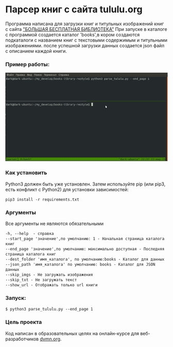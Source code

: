 # Парсер книг с сайта tululu.org

Программа написана для загрузки книг и титульных изображений книг c 
сайта ["БОЛЬШАЯ БЕСПЛАТНАЯ БИБЛИОТЕКА"](http://tululu.org/)
При запуске в каталоге с программой создается каталог 'books',в кором создаются
подкаталоги с названием книг с текстовыми содержимым и титульными изображениями.
после успешной загрузки данных создается json файл с описанием каждой книги.

### Пример работы:

![Screenshot](parse_tululu.gif)

### Как установить
Python3 должен быть уже установлен. Затем используйте pip (или pip3, есть конфликт с Python2) для установки зависимостей: 
```
pip3 install -r requirements.txt
```

### Аргументы

Все аргументы не являются обязательными

```
-h, --help  - справка
--start_page 'значение',по умолчанию: 1 - Начальная страница каталога книг
--end_page 'значение',по умолчанию: максимально доступная - Последняя страница каталога книг
--dest_folder 'имя_каталога', по умолчанию:books - Каталог для данных
--json_path 'имя_каталога' по умолчанию: books - Каталог для JSON данных
--skip_imgs - Не загружать изображения
--skip_txt - Не загружать текст
--show_url - Отображать только url книги
```
### Запуск:

```
$ python3 parse_tululu.py --end_page 1
```

### Цель проекта

Код написан в образовательных целях на онлайн-курсе для веб-разработчиков [dvmn.org](https://dvmn.org/).